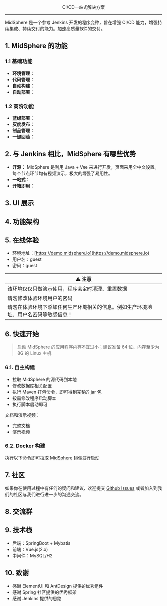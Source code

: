 <p style="text-align: center; font: bold;">CI/CD一站式解决方案</p>


----

MidSphere 是一个参考 Jenkins 开发的程序变种，旨在增强 CI/CD 能力，增强持续集成、持续交付的能力。加速高质量软件的交付。


## 1. MidSphere 的功能
### 1.1 基础功能

- **环境管理：**
- **代码管理：**
- **自动构建：**
- **自动部署：**

### 1.2 高阶功能

- **蓝绿部署：**
- **灰度发布：**
- **制品管理：**
- **一键回滚：**

## 2. 与 Jenkins 相比，MidSphere 有哪些优势
- **开源：** MidSphere 是利用 Java + Vue 来进行开发，页面采用全中文设置。每个节点环节均有视频演示，极大的增强了易用性。
- **一站式：** 
- **开箱即用：**

## 3. UI 展示


## 4. 功能架构


## 5. 在线体验
- 环境地址：[https://demo.midsphere.io](https://demo.midsphere.io)
- 用户名：guest
- 密码：guest

|   ⚠️ 注意   |
| ---- |
|   该环境仅仅只做演示使用，程序会定时清理、重置数据   |
|   请勿修改体验环境用户的密码   |
|   请勿在体验环境下添加任何生产环境相关的信息。例如生产环境地址、用户名密码等敏感信息！   |




## 6. 快速开始

> 启动 MidSphere 的应用程序内存不宜过小；建议准备 64 位、内存至少为 8G 的 Linux 主机


### 6.1. 自主构建
- 拉取 MidSphere 的源代码到本地
- 修改数据库相关配置
- 执行 Maven 打包命令，即可得到完整的 jar 包
- 按需修改程序启动脚本
- 执行脚本启动即可

文档和演示视频：
- 完整文档
- 演示视频


### 6.2. Docker 构建
执行以下命令即可拉取 MidSphere 镜像进行启动


## 7. 社区
如果你在使用过程中有任何的疑问和建议，欢迎提交 [Github Issues](https://github.com/midsphere/midsphere/issues/new) 或者加入到我们的社区与我们进行进一步的沟通交流。

## 8. 交流群


## 9. 技术栈
- 后端：SpringBoot + Mybatis
- 前端：Vue.js(2.x)
- 中间件：MySQL/H2


## 10. 致谢
- 感谢 ElementUI 和 AntDesign 提供的优秀组件
- 感谢 Spring 社区提供的优秀框架
- 感谢 Jenkins 提供的思路
